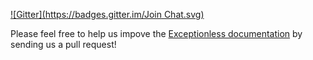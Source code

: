 [![Gitter](https://badges.gitter.im/Join Chat.svg)](https://gitter.im/exceptionless/Discuss)

Please feel free to help us impove the [Exceptionless documentation](http://docs.exceptionless.com/) by sending us a pull request!
